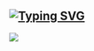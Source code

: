 ## [![Typing SVG](https://readme-typing-svg.demolab.com?font=Fira+Code&weight=600&duration=1600&pause=3000&color=F718A8&vCenter=true&repeat=false&random=true&width=150&height=25&lines=Hi+there+%F0%9F%91%8B)](https://git.io/typing-svg)
![](https://komarev.com/ghpvc/?username=setletint&style=flat-square&color=blueviolet)

